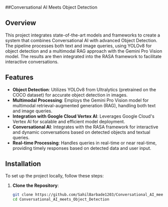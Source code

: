 ##Conversational AI Meets Object Detection

## Overview

This project integrates state-of-the-art models and frameworks to create a system that combines Conversational AI with advanced Object Detection. The pipeline processes both text and image queries, using YOLOv8 for object detection and a multimodal RAG approach with the Gemini Pro Vision model. The results are then integrated into the RASA framework to facilitate interactive conversations.

## Features

- **Object Detection**: Utilizes YOLOv8 from Ultralytics (pretrained on the COCO dataset) for accurate object detection in images.
- **Multimodal Processing**: Employs the Gemini Pro Vision model for multimodal retrieval-augmented generation (RAG), handling both text and image queries.
- **Integration with Google Cloud Vertex AI**: Leverages Google Cloud's Vertex AI for scalable and efficient model deployment.
- **Conversational AI**: Integrates with the RASA framework for interactive and dynamic conversations based on detected objects and textual queries.
- **Real-time Processing**: Handles queries in real-time or near real-time, providing timely responses based on detected data and user input.

## Installation

To set up the project locally, follow these steps:

1. **Clone the Repository**:
   ```bash
   git clone https://github.com/SahilBarbade1203/Conversational_AI_meets_Object_Detection.git
   cd Conversational_AI_meets_Object_Detection

